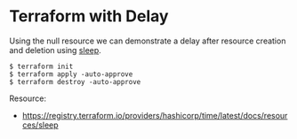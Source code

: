 # Terraform with Delay 

Using the null resource we can demonstrate a delay after resource creation and deletion using [sleep](https://registry.terraform.io/providers/hashicorp/time/latest/docs/resources/sleep).

```
$ terraform init
$ terraform apply -auto-approve
$ terraform destroy -auto-approve
```

Resource:
- https://registry.terraform.io/providers/hashicorp/time/latest/docs/resources/sleep
